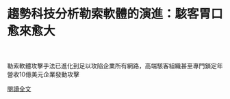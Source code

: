 # 趨勢科技分析勒索軟體的演進：駭客胃口愈來愈大

<!--more-->
<!--384-->
<br><br/>
勒索軟體攻擊手法已進化到足以攻陷企業所有網路，高端駭客組織甚至專門鎖定年營收10億美元企業發動攻擊

[閱讀全文](https://www.facebook.com/172306986151493/posts/3951006241614863/?sfnsn=mo)


